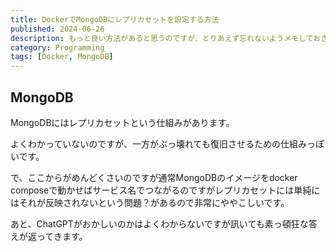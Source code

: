 ```yaml
---
title: DockerでMongoDBにレプリカセットを設定する方法
published: 2024-06-26
description: もっと良い方法があると思うのですが、とりあえず忘れないようメモしておきます
category: Programming
tags: [Docker, MongoDB]
---
```


## MongoDB

MongoDBにはレプリカセットという仕組みがあります。

よくわかっていないのですが、一方がぶっ壊れても復旧させるための仕組みっぽいです。

で、ここからがめんどくさいのですが通常MongoDBのイメージをdocker composeで動かせばサービス名でつながるのですがレプリカセットには単純にはそれが反映されないという問題？があるので非常にややこしいです。

あと、ChatGPTがおかしいのかはよくわからないですが訊いても素っ頓狂な答えが返ってきます。

```yaml

```